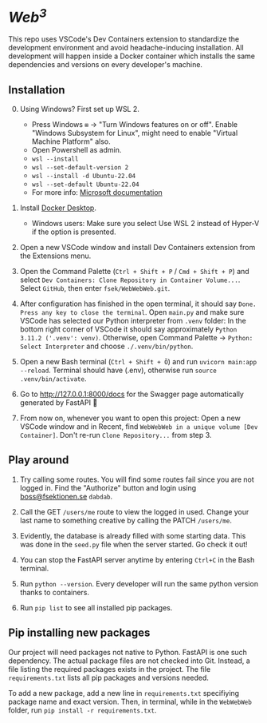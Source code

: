 # <em>Web<sup>3</sup></em>

This repo uses VSCode's Dev Containers extension to standardize the development environment and avoid headache-inducing installation. All development will happen inside a Docker container which installs the same dependencies and versions on every developer's machine.

## Installation
0. Using Windows? First set up WSL 2.
    - Press Windows `⊞` -> "Turn Windows features on or off". Enable "Windows Subsystem for Linux", might need to enable "Virtual Machine Platform" also.
    - Open Powershell as admin.
    - `wsl --install`  
    - `wsl --set-default-version 2`
    - `wsl --install -d Ubuntu-22.04`
    - `wsl --set-default Ubuntu-22.04`
    -  For more info: [Microsoft documentation](https://learn.microsoft.com/en-us/windows/wsl/install)


1. Install [Docker Desktop](https://www.docker.com/products/docker-desktop/). 

    - Windows users: Make sure you select Use WSL 2 instead of Hyper-V if the option is presented.

1. Open a new VSCode window and install Dev Containers extension from the Extensions menu.
 
1. Open the Command Palette (`Ctrl + Shift + P` / `Cmd + Shift + P`) and select `Dev Containers: Clone Repository in Container Volume...`. Select `GitHub`, then enter `fsek/WebWebWeb.git`.

1. After configuration has finished in the open terminal, it should say `Done. Press any key to close the terminal`. Open `main.py` and make sure VSCode has selected our Python interpreter from `.venv` folder: In the bottom right corner of VSCode it should say approximately `Python 3.11.2 ('.venv': venv)`. Otherwise, open Command Palette -> `Python: Select Interpreter` and choose `./.venv/bin/python`. 

1. Open a new Bash terminal (`Ctrl + Shift + Ö`) and run `uvicorn main:app --reload`. Terminal should have (.env), otherwise run `source .venv/bin/activate`.

1. Go to http://127.0.0.1:8000/docs for the Swagger page automatically generated by FastAPI 🎉

1. From now on, whenever you want to open this project: Open a new VSCode window and in Recent, find `WebWebWeb in a unique volume [Dev Container]`. Don't re-run `Clone Repository...` from step 3.

## Play around
1. Try calling some routes. You will find some routes fail since you are not logged in. Find the "Authorize" button and login using boss@fsektionen.se `dabdab`. 

1. Call the GET `/users/me` route to view the logged in used. Change your last name to something creative by calling the PATCH `/users/me`.

1. Evidently, the database is already filled with some starting data. This was done in the `seed.py` file when the server started. Go check it out!

1. You can stop the FastAPI server anytime by entering `Ctrl+C` in the Bash terminal.

1. Run `python --version`. Every developer will run the same python version thanks to containers.

1. Run `pip list` to see all installed pip packages.


## Pip installing new packages
Our project will need packages not native to Python. FastAPI is one such dependency. The actual package files are not checked into Git. Instead, a file listing the required packages exists in the project.
The file `requirements.txt` lists all pip packages and versions needed. 

To add a new package, add a new line in `requirements.txt` specifiying package name and exact version. Then, in terminal, while in the `WebWebWeb` folder, run `pip install -r requirements.txt`.

